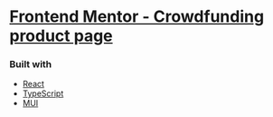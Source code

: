 # [Frontend Mentor - Crowdfunding product page](https://www.frontendmentor.io/challenges/crowdfunding-product-page-7uvcZe7ZR)

### Built with

- [React](https://reactjs.org/)
- [TypeScript](https://www.typescriptlang.org/)
- [MUI](https://mui.com/)
